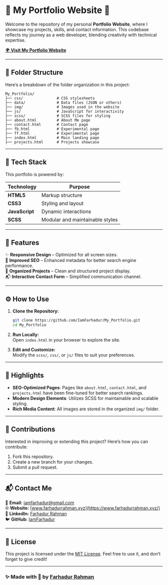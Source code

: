 # 🚀 **My Portfolio Website** 🌟  

Welcome to the repository of my personal **Portfolio Website**, where I showcase my projects, skills, and contact information. This codebase reflects my journey as a web developer, blending creativity with technical expertise.

[🌍 **Visit My Portfolio Website**](https://www.farhadurrahman.xyz/)  

---

## 📂 **Folder Structure**  

Here’s a breakdown of the folder organization in this project:  

```
My_Portfolio/  
├── css/               # CSS stylesheets  
├── data/              # Data files (JSON or others)  
├── img/               # Images used in the website  
├── js/                # JavaScript for interactivity  
├── scss/              # SCSS files for styling  
├── about.html         # About Me page  
├── contact.html       # Contact page  
├── fb.html            # Experimental page  
├── ff.html            # Experimental page  
├── index.html         # Main landing page  
├── projects.html      # Projects showcase  
```  

---

## 🔧 **Tech Stack**  

This portfolio is powered by:  

| Technology    | Purpose                        |  
|---------------|--------------------------------|  
| **HTML5**     | Markup structure              |  
| **CSS3**      | Styling and layout            |  
| **JavaScript**| Dynamic interactions          |  
| **SCSS**      | Modular and maintainable styles |  

---

## 🎉 **Features**  

✨ **Responsive Design** – Optimized for all screen sizes.  
🎯 **Improved SEO** – Enhanced metadata for better search engine performance.  
📂 **Organized Projects** – Clean and structured project display.  
📬 **Interactive Contact Form** – Simplified communication channel.  

---

## ⚙️ **How to Use**  

1. **Clone the Repository:**  
   ```bash  
   git clone https://github.com/IamFarhadur/My_Portfolio.git  
   cd My_Portfolio  
   ```  

2. **Run Locally:**  
   Open `index.html` in your browser to explore the site.  

3. **Edit and Customize:**  
   Modify the `scss/`, `css/`, or `js/` files to suit your preferences.  

---

## 🌟 **Highlights**  

- **SEO-Optimized Pages**: Pages like `about.html`, `contact.html`, and `projects.html` have been fine-tuned for better search rankings.  
- **Modern Design Elements**: Utilizes SCSS for maintainable and scalable styling.  
- **Rich Media Content**: All images are stored in the organized `img/` folder.  

---

## 🤝 **Contributions**  

Interested in improving or extending this project? Here’s how you can contribute:  
1. Fork this repository.  
2. Create a new branch for your changes.  
3. Submit a pull request.  

---

## 📬 **Contact Me**  

📧 **Email:** [iamfarhadur@gmail.com](mailto:iamfarhadur@gmail.com)  
🌐 **Website:** [www.farhadurrahman.xyz](https://www.farhadurrahman.xyz/)  
💼 **LinkedIn:** [Farhadur Rahman](https://www.linkedin.com/in/iamfarhadur/)  
🐦 **GitHub:** [IamFarhadur](https://github.com/IamFarhadur)  

---

## 📜 **License**  

This project is licensed under the [MIT License](LICENSE). Feel free to use it, and don’t forget to give credit!  

---

### ✨ Made with 💖 by [Farhadur Rahman](https://www.farhadurrahman.xyz/)
